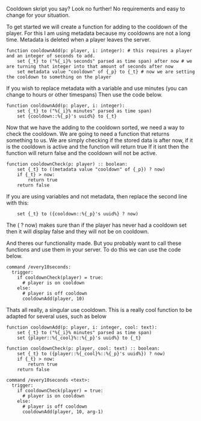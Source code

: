 Cooldown skript you say? Look no further!
No requirements and easy to change for your situation.

To get started we will create a function for adding to the cooldown of the player.
For this I am using metadata because my cooldowns are not a long time.
Metadata is deleted when a player leaves the server.
```
function cooldownAdd(p: player, i: integer): # this requires a player and an integer of seconds to add.
    set {_t} to ("%{_i}% seconds" parsed as time span) after now # we are turning that integer into that amount of seconds after now
    set metadata value "cooldown" of {_p} to {_t} # now we are setting the cooldown to something on the player
```
If you wish to replace metadata with a variable and use minutes (you can change to hours or other timespans)
Then use the code below.
```
function cooldownAdd(p: player, i: integer):
    set {_t} to ("%{_i}% minutes" parsed as time span)
    set {cooldown::%{_p}'s uuid%} to {_t}
```

Now that we have the adding to the cooldown sorted, we need a way to check the cooldown.
We are going to need a function that returns something to us.
We are simply checking if the stored data is after now, if it is the cooldown is active and the function will return true
If it isnt then the function will return false and the cooldown will not be active.
```
function cooldownCheck(p: player) :: boolean:
    set {_t} to ((metadata value "cooldown" of {_p}) ? now)
    if {_t} > now:
        return true
    return false
```

If you are using variables and not metadata, then replace the second line with this:
```
    set {_t} to ({cooldown::%{_p}'s uuid%} ? now) 
```
The ( ? now) makes sure than if the player has never had a cooldown set then it will display false and they will not be on cooldown.

And theres our functionality made.
But you probably want to call these functions and use them in your server.
To do this we can use the code below.
```
command /every10seconds:
  trigger:
    if cooldownCheck(player) = true:
      # player is on cooldown
    else:
      # player is off cooldown
      cooldownAdd(player, 10)
```

Thats all really, a singular use cooldown.
This is a really cool function to be adapted for several uses, such as below

```
function cooldownAdd(p: player, i: integer, cool: text):
    set {_t} to ("%{_i}% minutes" parsed as time span)
    set {player::%{_cool}%::%{_p}'s uuid%} to {_t}

function cooldownCheck(p: player, cool: text) :: boolean:
    set {_t} to ({player::%{_cool}%::%{_p}'s uuid%}) ? now)
    if {_t} > now:
        return true
    return false

command /every10seconds <text>:
  trigger:
    if cooldownCheck(player) = true:
      # player is on cooldown
    else:
      # player is off cooldown
      cooldownAdd(player, 10, arg-1)
```
